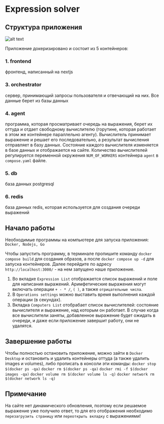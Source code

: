 # Expression solver


## Структура приложения

![alt text](https://github.com/manlop0/expression-solver/blob/main/struct.drawio)

Приложение докеризировано и состоит из 5 контейнеров:
### 1. frontend
   фронтенд, написанный на nextjs
### 3. orchestrator 
   сервер, принимающий запросы пользователя и отвечающий на них. Все данные берет из базы данных
### 4. agent 
   программа, которая просматривает очередь на выражения, берет их оттуда и отдает свободному вычислителю (горутине, которая работает в этом же контейнере параллельно агенту).
   Вычислитель принимает выражение и решает его последовательно, а результат вычисления отправляет в базу данных.
   Состояние каждого вычислителя изменяется в базе данных и отображается на сайте.
   Количество вычислителей регулируется переменной окружения `NUM_OF_WORKERS` контейнера `agent` в `compose.yaml` файле.
### 5. db 
  база данных postgresql
### 6. redis 
  база данных redis, которая используется для создания очереди выражений


## Начало работы
Необходимые программы на компьютере для запуска приложения: `Docker, Nodejs, Go`

Чтобы запустить программу, в терминале пропишите команду `docker compose build` для создания образов, а после `docker compose up -d` для запуска контейнеров.
Далее перейдите по адресу `http://localhost:3000/` - на нем запущено наше приложение.

1. Во вкладке `Expression List` отображается список выражений и поле для написания выражений. Аримфетические выражения могут включать операции `+ - * /`, `( )`, а также `отрицательные числа`.
2. В `Operations settings` можно выставить время выполнения каждой операции (в секундах).
3. Вкладка `Computers List` отобрабает список вычислителей: состояние вычислителя и выражение, над которым он работает.
   В случае когда все вычислители заняты, добавленное выражение будет ожидать в очереди, и даже если приложение завершит работу, они не удалятся.


## Завершение работы
Чтобы полностью остановить приложение, можно зайти в `Docker Desktop` и остановить и удалить контейнеры оттуда (а также удалить images и volumes), либо прописать в консоли эти команды:
`docker stop $(docker ps -qa)`
`docker rm $(docker ps -qa)`
`docker rmi -f $(docker images -qa)`
`docker volume rm $(docker volume ls -q)`
`docker network rm $(docker network ls -q)`


## Примечание
На сайте нет динамического обновления, поэтому если решаемое выражение уже получило ответ, то для его отображения необходимо `перезагрузить страницу` или `переоткрыть вкладку` с выражениями!
